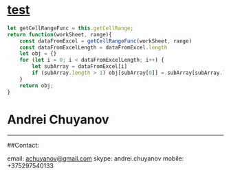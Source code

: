# [test](https://www.tut.by)
```js
let getCellRangeFunc = this.getCellRange;
return function(workSheet, range){
    const dataFromExcel = getCellRangeFunc(workSheet, range)
    const dataFromExcelLength = dataFromExcel.length
    let obj = {}
    for (let i = 0; i < dataFromExcelLength; i++) {
        let subArray = dataFromExcel[i]
        if (subArray.length > 1) obj[subArray[0]] = subArray[subArray.length-1]
    }
    return obj;
}
```
# Andrei Chuyanov
---
##Contact:

email: achuyanov@gmail.com
skype: andrei.chuyanov
mobile: +375297540133
